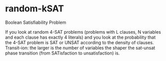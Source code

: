 # random-kSAT
Boolean Satisfiability Problem


If you look at random 4-SAT problems (problems with L clauses, N variables and each clause has exactly 4 literals) and you look at the probability that the 4-SAT problem is SAT or UNSAT according to the density of clauses. 
Transit-ion: the larger is the number of variables the shaper the sat-unsat phase transition (from SATisfaction to unsatisfaction) is.

